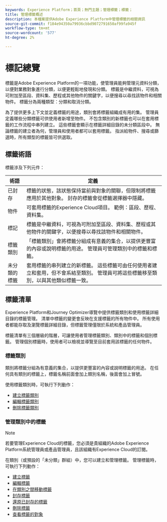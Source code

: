 ```yaml
---
keywords: Experience Platform；首頁；熱門主題；管理標籤；標籤；
title: 管理標籤概述
description: 本檔案提供Adobe Experience Platform中管理標籤的相關資訊
source-git-commit: f184e94350a79936cbbd9072791650af99fa945f
workflow-type: tm+mt
source-wordcount: '577'
ht-degree: 2%

---
```


# 標記總覽

標籤是Adobe Experience Platform的一項功能，使管理員能夠管理元資料分類，以便對業務對象進行分類，以便更輕鬆地發現和分類。 標籤是中繼資料，可視為可附加至區段、資料集、歷程或其他物件的關鍵字，以便搜尋以尋找該物件和相關物件。 標籤分為兩種類型：分類和取消分類。

為了提供更多上下文並定義標籤的用途，類別會將標籤組織成有用的集。 管理員定義哪些分類標籤可供使用者新增至物件。 不包含類別的新標籤也可以在套用標籤的工作流程中串列建立。 這些標籤會顯示在標籤詳細目錄的未分類區段中。 無論標籤的建立者為何，管理員和使用者都可以套用標籤。 指派給物件、搜尋或篩選時，所有類型的標籤皆可供選取。

## 標籤術語

標籤涉及下列元件：

| 術語 | 定義 |
| --- | --- |
| 已封存 | 標籤的狀態，該狀態保持當前與對象的關聯，但限制將標籤應用於其他對象。  封存的標籤會從標籤選擇器中隱藏。 |
| 物件 | 可套用標籤的Experience Cloud項目。  範例：區段、歷程、資料集。 |
| 標記 | 標籤是中繼資料，可視為可附加至區段、資料集、歷程或其他物件的關鍵字，以便搜尋以尋找該物件和相關物件。 |
| 標籤類別 | 「標籤類別」會將標籤分組成有意義的集合，以提供更豐富的內容或說明標籤的用途。  管理員可管理類別中的標籤和標籤。 |
| 未分類的標籤 | 套用標籤的串列建立的新標籤。 這些標籤可由任何使用者建立和套用，但不會系結至類別。  管理員可將這些標籤移至類別，以與其他類似標籤一致。 |

## 標籤清單

Experience Platform和Journey Optimizer導覽中提供標籤類別和使用標籤詳細目錄的標籤管理。 清單中標籤的變更會反映在支援標籤的所有物件中。 所有使用者都能存取及瀏覽標籤詳細目錄，但標籤管理僅限於系統和產品管理員。

標籤清單有三個層級的階層，可讓使用者管理標籤類別、類別中的標籤和個別標籤。 管理個別標籤時，使用者可以檢視並導覽至目前套用該標籤的任何物件。

### 標籤類別

類別將標籤分組為有意義的集合，以提供更豐富的內容或說明標籤的用途。 在任何具有類別的標籤上，標籤名稱前面會加上類別名稱，後面會加上冒號。

使用標籤類別時，可執行下列動作：

* [建立標籤類別](./ui/tags-categories.md#create-tag-category)
* [編輯標籤類別](./ui/tags-categories.md#edit-tag-category-edit-tag-category)
* [刪除標籤類別](./ui/tags-categories.md#delete-tag-category-delete-tag-category)

### 管理類別中的標籤

>[!NOTE]
>
>若要管理Experience Cloud的標籤，您必須是貴組織的Adobe Experience Platform系統管理員或產品管理員，且該組織有Experience Cloud的訂閱。

在類別（或預設的「未分類」群組）中，您可以建立和管理標籤。 管理標籤時，可執行下列動作：

* [建立標籤](./ui/managing-tags.md#create-a-tag-create-tag)
* [編輯標籤](./ui/managing-tags.md#edit-a-tag-edit-tag)
* [在類別之間移動標籤](./ui/managing-tags.md#move-a-tag-between-categories-move-tag)
* [封存標籤](./ui/managing-tags.md#archive-a-tag-archive-tag)
* [還原已封存的標籤](./ui/managing-tags.md#restore-an-archived-tag-restore-archived-tag)
* [刪除標籤](./ui/managing-tags.md#delete-a-tag-delete-tag)
* [查看標籤的對象](./ui/managing-tags.md#viewing-tagged-objects-view-tagged)
